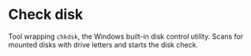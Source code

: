 # Check disk

Tool wrapping `chkdsk`, the Windows built-in disk control utility.
Scans for mounted disks with drive letters and starts the disk check.
